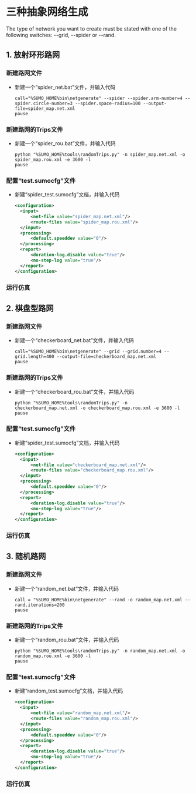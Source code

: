 # 三种抽象网络生成

The type of network you want to create must be stated with one of the following switches: --grid, --spider or --rand.

## 1. 放射环形路网

### 新建路网文件

- 新建一个“spider_net.bat”文件，并输入代码

  ```dos
  call="%SUMO_HOME%bin\netgenerate" --spider --spider.arm-number=4 --spider.circle-number=3 --spider.space-radius=100 --output-file=spider_map.net.xml
  pause
  ```

### 新建路网的Trips文件

- 新建一个“spider_rou.bat”文件，并输入代码

  ```dos
  python "%SUMO_HOME%tools\randomTrips.py" -n spider_map.net.xml -o spider_map.rou.xml -e 3600 -l
  pause
  ```

### 配置“test.sumocfg”文件

- 新建“spider_test.sumocfg”文档，并输入代码
  
  ```xml
  <configuration>
    <input>
        <net-file value="spider_map.net.xml"/>
        <route-files value="spider_map.rou.xml"/>
    </input>
    <processing>
        <default.speeddev value="0"/>
    </processing>
    <report>
        <duration-log.disable value="true"/>
        <no-step-log value="true"/>
    </report>
  </configuration>
  ```

### 运行仿真

## 2. 棋盘型路网

### 新建路网文件

- 新建一个“checkerboard_net.bat”文件，并输入代码

  ```dos
  call="%SUMO_HOME%bin\netgenerate" --grid --grid.number=4 --grid.length=400 --output-file=checkerboard_map.net.xml
  pause
  ```

### 新建路网的Trips文件

- 新建一个“checkerboard_rou.bat”文件，并输入代码

  ```dos
  python "%SUMO_HOME%tools\randomTrips.py" -n checkerboard_map.net.xml -o checkerboard_map.rou.xml -e 3600 -l
  pause
  ```

### 配置“test.sumocfg”文件

- 新建“spider_test.sumocfg”文档，并输入代码
  
  ```xml
  <configuration>
    <input>
        <net-file value="checkerboard_map.net.xml"/>
        <route-files value="checkerboard_map.rou.xml"/>
    </input>
    <processing>
        <default.speeddev value="0"/>
    </processing>
    <report>
        <duration-log.disable value="true"/>
        <no-step-log value="true"/>
    </report>
  </configuration>
  ```

### 运行仿真

## 3. 随机路网

### 新建路网文件

- 新建一个“random_net.bat”文件，并输入代码

  ```dos
  call = "%SUMO_HOME%bin\netgenerate" --rand -o random_map.net.xml --rand.iterations=200
  pause
  ```

### 新建路网的Trips文件

- 新建一个“random_rou.bat”文件，并输入代码

  ```dos
  python "%SUMO_HOME%tools\randomTrips.py" -n random_map.net.xml -o random_map.rou.xml -e 3600 -l
  pause
  ```

### 配置“test.sumocfg”文件

- 新建“random_test.sumocfg”文档，并输入代码
  
  ```xml
  <configuration>
    <input>
        <net-file value="random_map.net.xml"/>
        <route-files value="random_map.rou.xml"/>
    </input>
    <processing>
        <default.speeddev value="0"/>
    </processing>
    <report>
        <duration-log.disable value="true"/>
        <no-step-log value="true"/>
    </report>
  </configuration>
  ```

### 运行仿真
